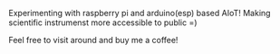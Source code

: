 Experimenting with raspberry pi and arduino(esp) based AIoT!
Making scientific instrumenst more accessible to public =)

Feel free to visit around and buy me a coffee!
